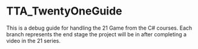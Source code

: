 # TTA_TwentyOneGuide
This is a debug guide for handling the 21 Game from the C# courses. Each branch represents the end stage the project will be in after completing a video in the 21 series.
